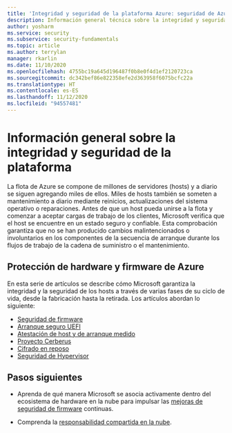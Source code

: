 ```yaml
---
title: 'Integridad y seguridad de la plataforma Azure: seguridad de Azure'
description: Información general técnica sobre la integridad y seguridad de la plataforma Azure.
author: yosharm
ms.service: security
ms.subservice: security-fundamentals
ms.topic: article
ms.author: terrylan
manager: rkarlin
ms.date: 11/10/2020
ms.openlocfilehash: 4755bc19a645d196487f0b8e0f4d1ef2120723ca
ms.sourcegitcommit: dc342bef86e822358efe2d363958f6075bcfc22a
ms.translationtype: HT
ms.contentlocale: es-ES
ms.lasthandoff: 11/12/2020
ms.locfileid: "94557481"
---
```

# <a name="platform-integrity-and-security-overview"></a>Información general sobre la integridad y seguridad de la plataforma
La flota de Azure se compone de millones de servidores (hosts) y a diario se siguen agregando miles de ellos. Miles de hosts también se someten a mantenimiento a diario mediante reinicios, actualizaciones del sistema operativo o reparaciones. Antes de que un host pueda unirse a la flota y comenzar a aceptar cargas de trabajo de los clientes, Microsoft verifica que el host se encuentre en un estado seguro y confiable. Esta comprobación garantiza que no se han producido cambios malintencionados o involuntarios en los componentes de la secuencia de arranque durante los flujos de trabajo de la cadena de suministro o el mantenimiento.

## <a name="securing-azure-hardware-and-firmware"></a>Protección de hardware y firmware de Azure
En esta serie de artículos se describe cómo Microsoft garantiza la integridad y la seguridad de los hosts a través de varias fases de su ciclo de vida, desde la fabricación hasta la retirada. Los artículos abordan lo siguiente:
 
- [Seguridad de firmware](firmware.md)
- [Arranque seguro UEFI](secure-boot.md)
- [Atestación de host y de arranque medido](measured-boot-host-attestation.md)
- [Proyecto Cerberus](project-cerberus.md)
- [Cifrado en reposo](encryption-atrest.md)
- [Seguridad de Hypervisor](hypervisor.md)
 
## <a name="next-steps"></a>Pasos siguientes

- Aprenda de qué manera Microsoft se asocia activamente dentro del ecosistema de hardware en la nube para impulsar las [mejoras de seguridad de firmware](firmware.md) continuas.

- Comprenda la [responsabilidad compartida en la nube](shared-responsibility.md).